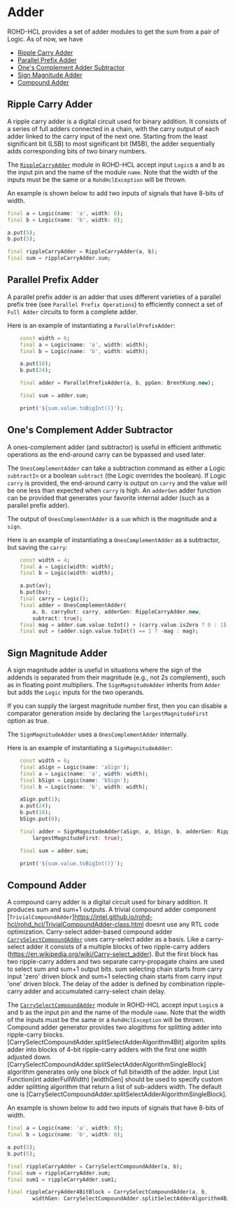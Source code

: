 # Adder

ROHD-HCL provides a set of adder modules to get the sum from a pair of Logic. As of now, we have

- [Ripple Carry Adder](#ripple-carry-adder)
- [Parallel Prefix Adder](#parallel-prefix-adder)
- [One's Complement Adder Subtractor](#ones-complement-adder-subtractor)
- [Sign Magnitude Adder](#sign-magnitude-adder)
- [Compound Adder](#compound-adder)

## Ripple Carry Adder

A ripple carry adder is a digital circuit used for binary addition. It consists of a series of full adders connected in a chain, with the carry output of each adder linked to the carry input of the next one. Starting from the least significant bit (LSB) to most significant bit (MSB), the adder sequentially adds corresponding bits of two binary numbers.

The [`RippleCarryAdder`](https://intel.github.io/rohd-hcl/rohd_hcl/RippleCarryAdder-class.html) module in ROHD-HCL accept input `Logic`s a and b as the input pin and the name of the module `name`. Note that the width of the inputs must be the same or a `RohdHclException` will be thrown.

An example is shown below to add two inputs of signals that have 8-bits of width.

```dart
final a = Logic(name: 'a', width: 8);
final b = Logic(name: 'b', width: 8);

a.put(5);
b.put(5);

final rippleCarryAdder = RippleCarryAdder(a, b);
final sum = rippleCarryAdder.sum;
```

## Parallel Prefix Adder

A parallel prefix adder is an adder that uses different varieties of a parallel prefix tree (see `Parallel Prefix Operations`) to efficiently connect a set of `Full Adder` circuits to form a complete adder.

Here is an example of instantiating a `ParallelPrefixAdder`:

```dart
    const width = 6;
    final a = Logic(name: 'a', width: width);
    final b = Logic(name: 'b', width: width);

    a.put(18);
    b.put(24);

    final adder = ParallelPrefixAdder(a, b, ppGen: BrentKung.new);

    final sum = adder.sum;

    print('${sum.value.toBigInt()}');
```

## One's Complement Adder Subtractor

A ones-complement adder (and subtractor) is useful in efficient arithmetic operations as the
end-around carry can be bypassed and used later.

The `OnesComplementAdder` can take a subtraction command as either a Logic `subtractIn` or a boolean `subtract` (the Logic overrides the boolean).  If Logic `carry` is provided, the end-around carry is output on `carry` and the value will be one less than expected when `carry` is high.  An `adderGen` adder function can be provided that generates your favorite internal adder (such as a parallel prefix adder).

The output of `OnesComplementAdder` is a `sum` which is the magnitude and a `sign`.

Here is an example of instantiating a `OnesComplementAdder` as a subtractor, but saving the `carry`:

```dart
    const width = 4;
    final a = Logic(width: width);
    final b = Logic(width: width);

    a.put(av);
    b.put(bv);
    final carry = Logic();
    final adder = OnesComplementAdder(
        a, b, carryOut: carry, adderGen: RippleCarryAdder.new,
        subtract: true);
    final mag = adder.sum.value.toInt() + (carry.value.isZero ? 0 : 1));
    final out = (adder.sign.value.toInt() == 1 ? -mag : mag);
```

## Sign Magnitude Adder

A sign magnitude adder is useful in situations where the sign of the addends is separated from their magnitude (e.g., not 2s complement), such as in floating point multipliers.  The `SignMagnitudeAdder` inherits from `Adder` but adds the `Logic` inputs for the two operands.

If you can supply the largest magnitude number first, then you can disable a comparator generation inside by declaring the `largestMagnitudeFirst` option as true.

The `SignMagnitudeAdder` uses a `OnesComplementAdder` internally.

Here is an example of instantiating a `SignMagnitudeAdder`:

```dart
    const width = 6;
    final aSign = Logic(name: 'aSign');
    final a = Logic(name: 'a', width: width);
    final bSign = Logic(name: 'bSign');
    final b = Logic(name: 'b', width: width);

    aSign.put(1);
    a.put(24);
    b.put(18);
    bSign.put(0);

    final adder = SignMagnitudeAdder(aSign, a, bSign, b, adderGen: RippleCarryAdder.new,
        largestMagnitudeFirst: true);

    final sum = adder.sum;

    print('${sum.value.toBigInt()}');
```

## Compound Adder

A compound carry adder is a digital circuit used for binary addition. It produces sum and sum+1 outputs.
A trivial compound adder component [`TrivialCompoundAdder`]<https://intel.github.io/rohd-hcl/rohd_hcl/TrivialCompoundAdder-class.html> doesnt use any RTL code optimization.
Carry-select adder-based compound adder [`CarrySelectCompoundAdder`](https://intel.github.io/rohd-hcl/rohd_hcl/CarrySelectCompoundAdder-class.html) uses carry-select adder as a basis. Like a carry-select adder it consists of a multiple blocks of two ripple-carry adders (https://en.wikipedia.org/wiki/Carry-select_adder). But the first block has two ripple-carry adders and two separate carry-propagate chains are used to select sum and sum+1 output bits. sum selecting chain starts from carry input 'zero' driven block and sum+1 selecting chain starts from carry input 'one' driven block.
The delay of the adder is defined by combination ripple-carry adder and accumulated carry-select chain delay. 

The [`CarrySelectCompoundAdder`](https://intel.github.io/rohd-hcl/rohd_hcl/CarrySelectCompoundAdder-class.html) module in ROHD-HCL accept input `Logic`s a and b as the input pin and the name of the module `name`. Note that the width of the inputs must be the same or a `RohdHclException` will be thrown.
Compound adder generator provides two alogithms for splitting adder into ripple-carry blocks. [CarrySelectCompoundAdder.splitSelectAdderAlgorithm4Bit] algoritm splits adder into blocks of 4-bit ripple-carry adders with the first one width adjusted down. [CarrySelectCompoundAdder.splitSelectAdderAlgorithmSingleBlock] algorithm generates only one block of full bitwidth of the adder. Input List<int> Function(int adderFullWidth) [widthGen] should be used to specify custom adder splitting algorithm that return a list of sub-adders width. The default one is [CarrySelectCompoundAdder.splitSelectAdderAlgorithmSingleBlock].

An example is shown below to add two inputs of signals that have 8-bits of width.

```dart
final a = Logic(name: 'a', width: 8);
final b = Logic(name: 'b', width: 8);

a.put(5);
b.put(5);

final rippleCarryAdder = CarrySelectCompoundAdder(a, b);
final sum = rippleCarryAdder.sum;
final sum1 = rippleCarryAdder.sum1;

final rippleCarryAdder4BitBlock = CarrySelectCompoundAdder(a, b,
        widthGen: CarrySelectCompoundAdder.splitSelectAdderAlgorithm4Bit);
```
